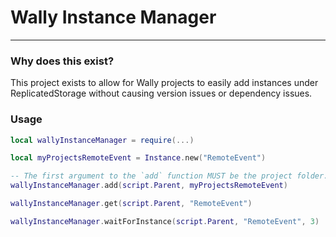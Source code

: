 # Wally Instance Manager

---

### Why does this exist?
This project exists to allow for Wally projects to easily add instances under ReplicatedStorage without causing version issues or dependency issues.

### Usage
```lua
local wallyInstanceManager = require(...)

local myProjectsRemoteEvent = Instance.new("RemoteEvent")

-- The first argument to the `add` function MUST be the project folder.
wallyInstanceManager.add(script.Parent, myProjectsRemoteEvent)

wallyInstanceManager.get(script.Parent, "RemoteEvent")

wallyInstanceManager.waitForInstance(script.Parent, "RemoteEvent", 3)
```